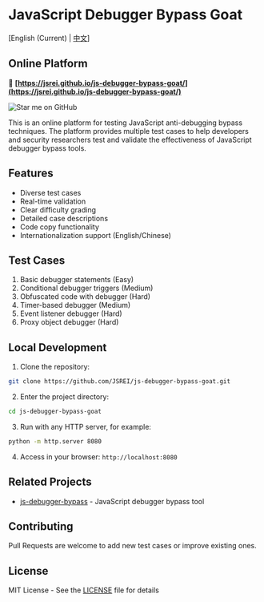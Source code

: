 # JavaScript Debugger Bypass Goat

[English (Current) | [中文](README.zh-CN.md)]

## Online Platform

🔗 **[https://jsrei.github.io/js-debugger-bypass-goat/](https://jsrei.github.io/js-debugger-bypass-goat/)**

![Star me on GitHub](https://img.shields.io/github/stars/JSREI/js-debugger-bypass-goat?style=social)

This is an online platform for testing JavaScript anti-debugging bypass techniques. The platform provides multiple test cases to help developers and security researchers test and validate the effectiveness of JavaScript debugger bypass tools.

## Features

- Diverse test cases
- Real-time validation
- Clear difficulty grading
- Detailed case descriptions
- Code copy functionality
- Internationalization support (English/Chinese)

## Test Cases

1. Basic debugger statements (Easy)
2. Conditional debugger triggers (Medium)
3. Obfuscated code with debugger (Hard)
4. Timer-based debugger (Medium)
5. Event listener debugger (Hard)
6. Proxy object debugger (Hard)

## Local Development

1. Clone the repository:
```bash
git clone https://github.com/JSREI/js-debugger-bypass-goat.git
```

2. Enter the project directory:
```bash
cd js-debugger-bypass-goat
```

3. Run with any HTTP server, for example:
```bash
python -m http.server 8080
```

4. Access in your browser: `http://localhost:8080`

## Related Projects

- [js-debugger-bypass](https://github.com/JSREI/js-debugger-bypass) - JavaScript debugger bypass tool

## Contributing

Pull Requests are welcome to add new test cases or improve existing ones.

## License

MIT License - See the [LICENSE](LICENSE) file for details 